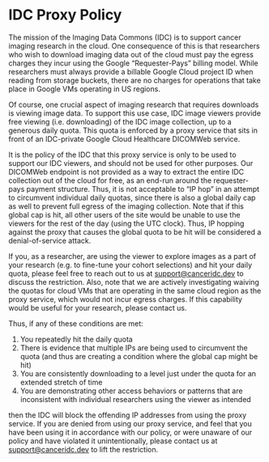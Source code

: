 # IDC Proxy Policy


The mission of the Imaging Data Commons (IDC) is to support cancer imaging research in the cloud. One consequence
of this is that researchers who wish to download imaging data out of the cloud must pay the egress charges
they incur using the Google “Requester-Pays” billing model. While researchers must always provide a billable
Google Cloud project ID when reading from storage buckets, there are no charges for operations that take place
in Google VMs operating in US regions.

Of course, one crucial aspect of imaging research that requires downloads is viewing image data. To support
this use case, IDC image viewers provide free viewing (i.e. downloading) of the IDC image collection, up to a
generous daily quota. This quota is enforced by a proxy service that sits in front of an IDC-private Google
Cloud Healthcare DICOMWeb service.

It is the policy of the IDC that this proxy service is only to be used to support our IDC viewers, and
should not be used for other purposes. Our DICOMWeb endpoint is not provided as a way to extract the
entire IDC collection out of the cloud for free, as an end-run around the requester-pays payment structure.
Thus, it is not acceptable to “IP hop” in an attempt to circumvent individual daily quotas, since there is
also a global daily cap as well to prevent full egress of the imaging collection. Note that if this global
cap is hit, all other users of the site would be unable to use the viewers for the rest of the day (using
the UTC clock). Thus, IP hopping against the proxy that causes the global quota to be hit will be considered a
denial-of-service attack.

If you, as a researcher, are using the viewer to explore images as a part of your research (e.g. to
fine-tune your cohort selections) and hit your daily quota, please feel free to reach out to us at
<support@canceridc.dev> to discuss the restriction. Also, note that we are actively investigating waiving the
quotas for cloud VMs that are operating in the same cloud region as the proxy service, which would not
incur egress charges. If this capability would be useful for your research, please contact us.

Thus, if any of these conditions are met:

1. You repeatedly hit the daily quota
2. There is evidence that multiple IPs are being used to circumvent the quota (and thus are creating a condition where the global cap might be hit)
3. You are consistently downloading to a level just under the quota for an extended stretch of time
4. You are demonstrating other access behaviors or patterns that are inconsistent with individual researchers using the viewer as intended

then the IDC will block the offending IP addresses from using the proxy service. If you are denied from
using our proxy service, and feel that you have been using it in accordance with our policy, or were
unaware of our policy and have violated it unintentionally, please contact us at <support@canceridc.dev> to
lift the restriction.


